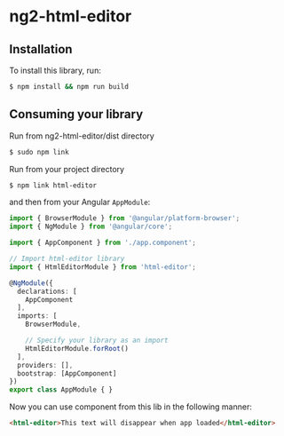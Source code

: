 # ng2-html-editor

## Installation

To install this library, run:

```bash
$ npm install && npm run build
```

## Consuming your library

Run from ng2-html-editor/dist directory 

```bash
$ sudo npm link
```
Run from your project directory 

```bash
$ npm link html-editor
```

and then from your Angular `AppModule`:

```typescript
import { BrowserModule } from '@angular/platform-browser';
import { NgModule } from '@angular/core';

import { AppComponent } from './app.component';

// Import html-editor library
import { HtmlEditorModule } from 'html-editor';

@NgModule({
  declarations: [
    AppComponent
  ],
  imports: [
    BrowserModule,

    // Specify your library as an import
    HtmlEditorModule.forRoot()
  ],
  providers: [],
  bootstrap: [AppComponent]
})
export class AppModule { }
```

Now you can use component from this lib in the following manner:

```html
<html-editor>This text will disappear when app loaded</html-editor>
```
